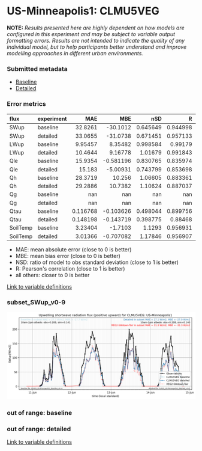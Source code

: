 # US-Minneapolis1: CLMU5VEG

**NOTE:** *Results presented here are highly dependent on how models are configured in this experiment and may be subject to variable output formatting errors. Results are not intended to indicate the quality of any individual model, but to help participants better understand and improve modelling approaches in different urban environments.*

### Submitted metadata

- [Baseline](CLMU5VEG_US-Minneapolis1_baseline_attrs.md)
- [Detailed](CLMU5VEG_US-Minneapolis1_detailed_attrs.md)

### Error metrics

| flux     | experiment   |        MAE |        MBE |        nSD |          R |          5th |       95th |       RMSE |      cRMSE |       AMBE |        1-nSD |          1-R |   nSkewness |   nKurtosis |     Overlap |
|:---------|:-------------|-----------:|-----------:|-----------:|-----------:|-------------:|-----------:|-----------:|-----------:|-----------:|-------------:|-------------:|------------:|------------:|------------:|
| SWup     | baseline     |  32.8261   | -30.1012   |   0.645649 |   0.944998 |   1.34082    | 107.606    |  52.4378   |   0.443383 |  30.1012   |   0.354352   |   0.0550018  |   0.257166  |   0.499959  |   0.17315   |
| SWup     | detailed     |  33.0655   | -31.0738   |   0.671451 |   0.957133 |   1.34765    | 102.506    |  50.1774   |   0.406831 |  31.0738   |   0.32855    |   0.0428675  |   0.0683597 |   0.142227  |   0.190234  |
| LWup     | baseline     |   9.95457  |   8.35482  |   0.998584 |   0.99179  |  10.2351     |   8.75449  |  12.4902   |   0.128055 |   8.35482  |   0.00141649 |   0.00820966 |   0.120604  |   0.284505  |   0.0897216 |
| LWup     | detailed     |  10.4644   |   9.16778  |   1.01679  |   0.991843 |   9.19202    |  11.0214   |  13.1427   |   0.129884 |   9.16778  |   0.0167922  |   0.00815693 |   0.1844    |   0.346192  |   0.0841687 |
| Qle      | baseline     |  15.9354   |  -0.581196 |   0.830765 |   0.835974 |   4.51021    |   5.969    |  30.486    |   0.548793 |   0.581196 |   0.169235   |   0.164026   |   0.22375   |   0.626179  |   0.215344  |
| Qle      | detailed     |  15.183    |  -5.00931  |   0.743799 |   0.853698 |   4.10198    |  21.5022   |  29.9825   |   0.532239 |   5.00931  |   0.256201   |   0.146302   |   0.157226  |   0.531749  |   0.219526  |
| Qh       | baseline     |  28.3719   |  10.256    |   1.06605  |   0.883361 |   7.7439     |  36.0502   |  43.4912   |   0.50304  |  10.256    |   0.066048   |   0.116639   |   0.166453  |   0.485427  |   0.128775  |
| Qh       | detailed     |  29.2886   |  10.7382   |   1.10624  |   0.887037 |   7.33511    |  46.476    |  44.2637   |   0.511095 |  10.7382   |   0.106242   |   0.112963   |   0.174123  |   0.443275  |   0.121682  |
| Qg       | baseline     | nan        | nan        | nan        | nan        | nan          | nan        | nan        | nan        | nan        | nan          | nan          | nan         | nan         | nan         |
| Qg       | detailed     | nan        | nan        | nan        | nan        | nan          | nan        | nan        | nan        | nan        | nan          | nan          | nan         | nan         | nan         |
| Qtau     | baseline     |   0.116768 |  -0.103626 |   0.498044 |   0.899756 |   0.0203545  |   0.327613 |   0.172187 |   0.593137 |   0.103626 |   0.501957   |   0.100244   |   0.0729293 |   0.0148788 |   0.308627  |
| Qtau     | detailed     |   0.148198 |  -0.143719 |   0.398775 |   0.88468  |   0.00706987 |   0.417157 |   0.212199 |   0.673383 |   0.143719 |   0.601226   |   0.11532    |   0.0849068 |   0.0379312 |   0.353439  |
| SoilTemp | baseline     |   3.23404  |  -1.7103   |   1.1293   |   0.956931 |   3.58465    |   1.61688  |   3.95337  |   0.337629 |   1.7103   |   0.129303   |   0.0430694  |   1.28516   |   0.138836  |   0.217638  |
| SoilTemp | detailed     |   3.01366  |  -0.707082 |   1.17846  |   0.956907 |   3.55926    |   3.25363  |   3.9203   |   0.365264 |   0.707082 |   0.178472   |   0.0430934  |   0.386905  |   0.135221  |   0.177403  |

 - MAE: mean absolute error (close to 0 is better)
 - MBE: mean bias error (close to 0 is better)
 - NSD: ratio of model to obs standard deviation (close to 1 is better)
 - R: Pearson's correlation (close to 1 is better)
 - all others: closer to 0 is better

[Link to variable definitions](../modelattrs/variable_definitions.md)

### <a name="subset_swup_v0-9"></a>subset_SWup_v0-9
[![CLMU5VEG_US-Minneapolis1_subset_SWup_v0-9.png](CLMU5VEG_US-Minneapolis1_subset_SWup_v0-9.png)](CLMU5VEG_US-Minneapolis1_subset_SWup_v0-9.png)

### out of range: baseline


### out of range: detailed



[Link to variable definitions](../modelattrs/variable_definitions.md)

